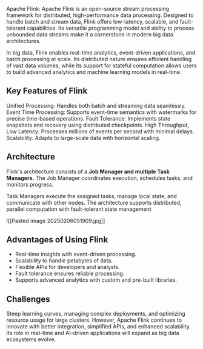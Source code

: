 Apache Flink: Apache Flink is an open-source stream processing framework for distributed, high-performance data processing. 
Designed to handle batch and stream data, Flink offers low-latency, scalable, and fault-tolerant capabilities. Its versatile programming model and ability to process unbounded data streams make it a cornerstone in modern big data architectures.

In big data, Flink enables real-time analytics, event-driven applications, and batch processing at scale. Its distributed nature ensures efficient handling of vast data volumes, while its support for stateful computation allows users to build advanced analytics and machine learning models in real-time.

## Key Features of Flink

Unified Processing: Handles both batch and streaming data seamlessly.
Event Time Processing: Supports event-time semantics with watermarks for precise time-based operations.
Fault Tolerance: Implements state snapshots and recovery using distributed checkpoints.
High Throughput, Low Latency: Processes millions of events per second with minimal delays.
Scalability: Adapts to large-scale data with horizontal scaling.

## Architecture

Flink's architecture consists of a **Job Manager and multiple Task Managers.** The Job Manager coordinates execution, schedules tasks, and monitors progress. 

Task Managers execute the assigned tasks, manage local state, and communicate with other nodes. The architecture supports distributed, parallel computation with fault-tolerant state management

![[Pasted image 20250206051909.jpg]]

## Advantages of Using Flink

- Real-time insights with event-driven processing.
- Scalability to handle petabytes of data.
- Flexible APIs for developers and analysts.
- Fault tolerance ensures reliable processing.
- Supports advanced analytics with custom and pre-built libraries.

## Challenges

Steep learning curves, managing complex deployments, and optimizing resource usage for large clusters. However, Apache Flink continues to innovate with better integration, simplified APIs, and enhanced scalability. Its role in real-time and AI-driven applications will expand as big data ecosystems evolve.